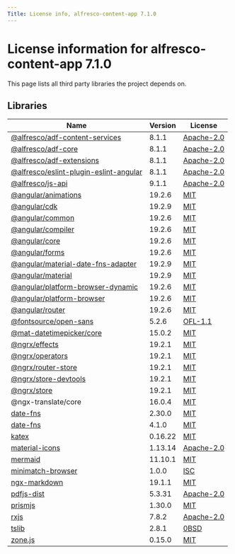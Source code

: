 ```yaml
---
Title: License info, alfresco-content-app 7.1.0
---
```


# License information for alfresco-content-app 7.1.0

This page lists all third party libraries the project depends on.

## Libraries

| Name | Version | License |
| --- | --- | --- |
| [@alfresco/adf-content-services](https://github.com/Alfresco/alfresco-ng2-components) | 8.1.1 | [Apache-2.0](http://www.apache.org/licenses/LICENSE-2.0) |
| [@alfresco/adf-core](https://github.com/Alfresco/alfresco-ng2-components) | 8.1.1 | [Apache-2.0](http://www.apache.org/licenses/LICENSE-2.0) |
| [@alfresco/adf-extensions](https://github.com/Alfresco/alfresco-ng2-components) | 8.1.1 | [Apache-2.0](http://www.apache.org/licenses/LICENSE-2.0) |
| [@alfresco/eslint-plugin-eslint-angular](https://github.com/Alfresco/alfresco-ng2-components) | 8.1.1 | [Apache-2.0](http://www.apache.org/licenses/LICENSE-2.0) |
| [@alfresco/js-api](https://github.com/Alfresco/alfresco-ng2-components) | 9.1.1 | [Apache-2.0](http://www.apache.org/licenses/LICENSE-2.0) |
| [@angular/animations](https://github.com/angular/angular) | 19.2.6 | [MIT](http://www.opensource.org/licenses/MIT) |
| [@angular/cdk](https://github.com/angular/components) | 19.2.9 | [MIT](http://www.opensource.org/licenses/MIT) |
| [@angular/common](https://github.com/angular/angular) | 19.2.6 | [MIT](http://www.opensource.org/licenses/MIT) |
| [@angular/compiler](https://github.com/angular/angular) | 19.2.6 | [MIT](http://www.opensource.org/licenses/MIT) |
| [@angular/core](https://github.com/angular/angular) | 19.2.6 | [MIT](http://www.opensource.org/licenses/MIT) |
| [@angular/forms](https://github.com/angular/angular) | 19.2.6 | [MIT](http://www.opensource.org/licenses/MIT) |
| [@angular/material-date-fns-adapter](https://github.com/angular/components) | 19.2.9 | [MIT](http://www.opensource.org/licenses/MIT) |
| [@angular/material](https://github.com/angular/components) | 19.2.9 | [MIT](http://www.opensource.org/licenses/MIT) |
| [@angular/platform-browser-dynamic](https://github.com/angular/angular) | 19.2.6 | [MIT](http://www.opensource.org/licenses/MIT) |
| [@angular/platform-browser](https://github.com/angular/angular) | 19.2.6 | [MIT](http://www.opensource.org/licenses/MIT) |
| [@angular/router](https://github.com/angular/angular) | 19.2.6 | [MIT](http://www.opensource.org/licenses/MIT) |
| [@fontsource/open-sans](https://github.com/fontsource/font-files) | 5.2.6 | [OFL-1.1](http://scripts.sil.org/cms/scripts/page.php?item_id=OFL_web) |
| [@mat-datetimepicker/core](https://github.com/kuhnroyal/mat-datetimepicker) | 15.0.2 | [MIT](http://www.opensource.org/licenses/MIT) |
| [@ngrx/effects](https://github.com/ngrx/platform) | 19.2.1 | [MIT](http://www.opensource.org/licenses/MIT) |
| [@ngrx/operators](https://github.com/ngrx/platform) | 19.2.1 | [MIT](http://www.opensource.org/licenses/MIT) |
| [@ngrx/router-store](https://github.com/ngrx/platform) | 19.2.1 | [MIT](http://www.opensource.org/licenses/MIT) |
| [@ngrx/store-devtools](https://github.com/ngrx/platform) | 19.2.1 | [MIT](http://www.opensource.org/licenses/MIT) |
| [@ngrx/store](https://github.com/ngrx/platform) | 19.2.1 | [MIT](http://www.opensource.org/licenses/MIT) |
| @ngx-translate/core | 16.0.4 | [MIT](http://www.opensource.org/licenses/MIT) |
| [date-fns](https://github.com/date-fns/date-fns) | 2.30.0 | [MIT](http://www.opensource.org/licenses/MIT) |
| [date-fns](https://github.com/date-fns/date-fns) | 4.1.0 | [MIT](http://www.opensource.org/licenses/MIT) |
| [katex](https://github.com/KaTeX/KaTeX) | 0.16.22 | [MIT](http://www.opensource.org/licenses/MIT) |
| [material-icons](https://github.com/marella/material-icons) | 1.13.14 | [Apache-2.0](http://www.apache.org/licenses/LICENSE-2.0) |
| [mermaid](https://github.com/mermaid-js/mermaid) | 11.10.1 | [MIT](http://www.opensource.org/licenses/MIT) |
| [minimatch-browser](https://github.com/isaacs/minimatch) | 1.0.0 | [ISC](https://www.isc.org/downloads/software-support-policy/isc-license/) |
| [ngx-markdown](https://github.com/jfcere/ngx-markdown) | 19.1.1 | [MIT](http://www.opensource.org/licenses/MIT) |
| [pdfjs-dist](https://github.com/mozilla/pdf.js) | 5.3.31 | [Apache-2.0](http://www.apache.org/licenses/LICENSE-2.0) |
| [prismjs](https://github.com/PrismJS/prism) | 1.30.0 | [MIT](http://www.opensource.org/licenses/MIT) |
| [rxjs](https://github.com/reactivex/rxjs) | 7.8.2 | [Apache-2.0](http://www.apache.org/licenses/LICENSE-2.0) |
| [tslib](https://github.com/Microsoft/tslib) | 2.8.1 | [0BSD](http://landley.net/toybox/license.html) |
| [zone.js](https://github.com/angular/angular) | 0.15.0 | [MIT](http://www.opensource.org/licenses/MIT) |

